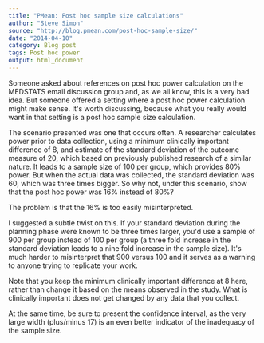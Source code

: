 ```yaml
---
title: "PMean: Post hoc sample size calculations"
author: "Steve Simon"
source: "http://blog.pmean.com/post-hoc-sample-size/"
date: "2014-04-10"
category: Blog post
tags: Post hoc power
output: html_document
---
```


Someone asked about references on post hoc power calculation on the
MEDSTATS email discussion group and, as we all know, this is a very bad
idea. But someone offered a setting where a post hoc power calculation
might make sense. It's worth discussing, because what you really would
want in that setting is a post hoc sample size calculation.

<!---More--->

The scenario presented was one that occurs often. A researcher
calculates power prior to data collection, using a minimum clinically
important difference of 8, and estimate of the standard deviation of the
outcome measure of 20, which based on previously published research of a
similar nature. It leads to a sample size of 100 per group, which
provides 80% power. But when the actual data was collected, the standard
deviation was 60, which was three times bigger. So why not, under this
scenario, show that the post hoc power was 16% instead of 80%?

The problem is that the 16% is too easily misinterpreted.

I suggested a subtle twist on this. If your standard deviation during
the planning phase were known to be three times larger, you'd use a
sample of 900 per group instead of 100 per group (a three fold increase
in the standard deviation leads to a nine fold increase in the sample
size). It's much harder to misinterpret that 900 versus 100 and it
serves as a warning to anyone trying to replicate your work.

Note that you keep the minimum clinically important difference at 8
here, rather than change it based on the means observed in the study.
What is clinically important does not get changed by any data that you
collect.

At the same time, be sure to present the confidence interval, as the
very large width (plus/minus 17) is an even better indicator of the
inadequacy of the sample size.


